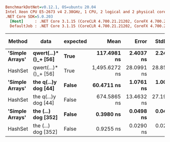 ``` ini

BenchmarkDotNet=v0.12.1, OS=ubuntu 20.04
Intel Xeon CPU E5-2673 v4 2.30GHz, 1 CPU, 2 logical and 2 physical cores
.NET Core SDK=5.0.203
  [Host]     : .NET Core 3.1.15 (CoreCLR 4.700.21.21202, CoreFX 4.700.21.21402), X64 RyuJIT
  DefaultJob : .NET Core 3.1.15 (CoreCLR 4.700.21.21202, CoreFX 4.700.21.21402), X64 RyuJIT


```
|          Method |                 data | expected |          Mean |      Error |     StdDev |  Gen 0 | Gen 1 | Gen 2 | Allocated |
|---------------- |--------------------- |--------- |--------------:|-----------:|-----------:|-------:|------:|------:|----------:|
| **&#39;Simple Arrays&#39;** | **qwert(...)*()_+ [56]** |     **True** |   **117.4981 ns** |  **2.4037 ns** |  **2.2485 ns** | **0.0057** |     **-** |     **-** |     **152 B** |
|         HashSet | qwert(...)*()_+ [56] |     True | 1,495.6272 ns | 28.0991 ns | 28.8557 ns | 0.0839 |     - |     - |    2216 B |
| **&#39;Simple Arrays&#39;** | **the q(...)y dog [44]** |    **False** |    **60.4711 ns** |  **1.0761 ns** |  **1.0066 ns** | **0.0057** |     **-** |     **-** |     **152 B** |
|         HashSet | the q(...)y dog [44] |    False |   674.5865 ns | 13.4632 ns | 27.1963 ns | 0.0839 |     - |     - |    2216 B |
| **&#39;Simple Arrays&#39;** |  **the (...) dog [352]** |    **False** |     **0.3980 ns** |  **0.0498 ns** |  **0.0441 ns** |      **-** |     **-** |     **-** |         **-** |
|         HashSet |  the (...) dog [352] |    False |     0.9255 ns |  0.0290 ns |  0.0271 ns |      - |     - |     - |         - |
